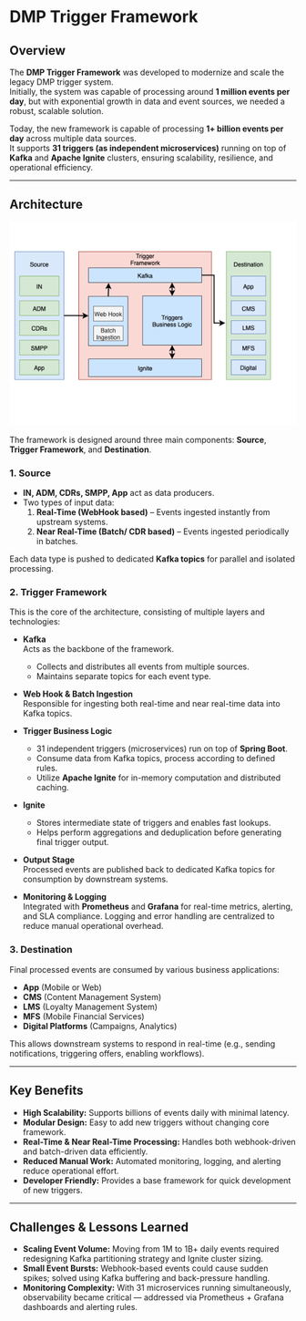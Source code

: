# DMP Trigger Framework

## Overview
The **DMP Trigger Framework** was developed to modernize and scale the legacy DMP trigger system.  
Initially, the system was capable of processing around **1 million events per day**, but with exponential growth in data and event sources, we needed a robust, scalable solution.  

Today, the new framework is capable of processing **1+ billion events per day** across multiple data sources.  
It supports **31 triggers (as independent microservices)** running on top of **Kafka** and **Apache Ignite** clusters, ensuring scalability, resilience, and operational efficiency.  

---

## Architecture

![DMP Trigger Framework](/asset/projects/dmp-triggers/dmp_trigger.png) 

The framework is designed around three main components: **Source**, **Trigger Framework**, and **Destination**.

### 1. Source
- **IN, ADM, CDRs, SMPP, App** act as data producers.
- Two types of input data:
  1. **Real-Time (WebHook based)** – Events ingested instantly from upstream systems.
  2. **Near Real-Time (Batch/ CDR based)** – Events ingested periodically in batches.

Each data type is pushed to dedicated **Kafka topics** for parallel and isolated processing.

### 2. Trigger Framework
This is the core of the architecture, consisting of multiple layers and technologies:

- **Kafka**  
  Acts as the backbone of the framework.  
  - Collects and distributes all events from multiple sources.  
  - Maintains separate topics for each event type.

- **Web Hook & Batch Ingestion**  
  Responsible for ingesting both real-time and near real-time data into Kafka topics.

- **Trigger Business Logic**  
  - 31 independent triggers (microservices) run on top of **Spring Boot**.
  - Consume data from Kafka topics, process according to defined rules.
  - Utilize **Apache Ignite** for in-memory computation and distributed caching.

- **Ignite**  
  - Stores intermediate state of triggers and enables fast lookups.
  - Helps perform aggregations and deduplication before generating final trigger output.

- **Output Stage**  
  Processed events are published back to dedicated Kafka topics for consumption by downstream systems.

- **Monitoring & Logging**  
  Integrated with **Prometheus** and **Grafana** for real-time metrics, alerting, and SLA compliance.
  Logging and error handling are centralized to reduce manual operational overhead.

### 3. Destination
Final processed events are consumed by various business applications:
- **App** (Mobile or Web)
- **CMS** (Content Management System)
- **LMS** (Loyalty Management System)
- **MFS** (Mobile Financial Services)
- **Digital Platforms** (Campaigns, Analytics)

This allows downstream systems to respond in real-time (e.g., sending notifications, triggering offers, enabling workflows).

---

## Key Benefits
- **High Scalability:** Supports billions of events daily with minimal latency.
- **Modular Design:** Easy to add new triggers without changing core framework.
- **Real-Time & Near Real-Time Processing:** Handles both webhook-driven and batch-driven data efficiently.
- **Reduced Manual Work:** Automated monitoring, logging, and alerting reduce operational effort.
- **Developer Friendly:** Provides a base framework for quick development of new triggers.

---

## Challenges & Lessons Learned
- **Scaling Event Volume:** Moving from 1M to 1B+ daily events required redesigning Kafka partitioning strategy and Ignite cluster sizing.
- **Small Event Bursts:** Webhook-based events could cause sudden spikes; solved using Kafka buffering and back-pressure handling.
- **Monitoring Complexity:** With 31 microservices running simultaneously, observability became critical — addressed via Prometheus + Grafana dashboards and alerting rules.

